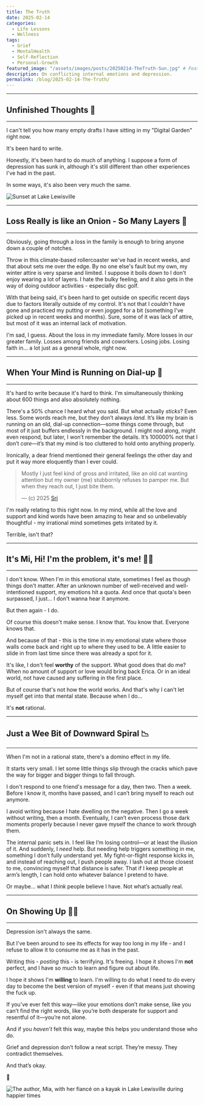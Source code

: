 ```yaml
---
title: The Truth
date: 2025-02-14
categories:
  - Life Lessons
  - Wellness
tags:
  - Grief
  - MentalHealth
  - Self-Reflection
  - Personal-Growth
featured_image: "/assets/images/posts/20250214-TheTruth-Sun.jpg" # Featured image for blog listing
description: On conflicting internal emotions and depression.
permalink: /blog/2025-02-14-The-Truth/
---
```

---
## Unfinished Thoughts 🫥
---

I can't tell you how many empty drafts I have sitting in my "Digital Garden" right now. 

It's been hard to write.

Honestly, it's been hard to do much of anything. I suppose a form of depression has sunk in, although it's still different than other experiences I've had in the past. 

In some ways, it's also been very much the same.

![Sunset at Lake Lewisville](/assets/images/posts/20250214-TheTruth-Sunset.jpg)

---
## Loss Really is like an Onion - So Many Layers 🧅
---

Obviously, going through a loss in the family is enough to bring anyone down a couple of notches. 

Throw in this climate-based rollercoaster we've had in recent weeks, and that about sets me over the edge. By no one else's fault but my own, my winter attire is very sparse and limited. I suppose it boils down to I don't enjoy wearing a lot of layers. I hate the bulky feeling, and it also gets in the way of doing outdoor activities - especially disc golf. 

With that being said, it's been hard to get outside on specific recent days due to factors literally outside of my control. It's not that I *couldn't* have gone and practiced my putting or even jogged for a bit (something I've picked up in recent weeks and months). Sure, some of it was lack of attire, but most of it was an internal lack of motivation.

I'm sad, I guess. About the loss in my immediate family. More losses in our greater family. Losses among friends and coworkers. Losing jobs. Losing faith in... a lot just as a general whole, right now. 

---
## When Your Mind is Running on Dial-up 🐌
---

It's hard to write because it's hard to think. I'm simultaneously thinking about 600 things and also absolutely nothing. 

There's a 50% chance I heard what you said. But what actually _sticks_? Even less. Some words reach me, but they don’t always _land._ It’s like my brain is running on an old, dial-up connection—some things come through, but most of it just buffers endlessly in the background. I might nod along, might even respond, but later, I won’t remember the details. It’s 100000% not that I don’t _care_—it’s that my mind is too cluttered to hold onto anything properly.

Ironically, a dear friend mentioned their general feelings the other day and put it way more eloquently than I ever could.

<blockquote>
  <p>Mostly I just feel kind of gross and irritated, like an old cat wanting attention but my owner (me) stubbornly refuses to pamper me. But when they reach out, I just bite them.</p>
  <p>— (c) 2025 <a href="https://dsriseah.com/">Sri</a></p>
</blockquote>

I'm really relating to this right now. In my mind, while all the love and support and kind words have been amazing to hear and so unbelievably thoughtful - my irrational mind sometimes gets irritated by it. 

Terrible, isn't that?

---
## It's Mi, Hi! I'm the problem, it's me! 💃🏽
---

I don't know. When I'm in this emotional state, sometimes I feel as though things don't matter. After an unknown number of well-received and well-intentioned support, my emotions hit a quota. And once that quota's been surpassed, I just... I don't wanna hear it anymore. 

But then again - I do.

Of course this doesn't make sense. I know that. You know that. Everyone knows that.

And because of that - this is the time in my emotional state where those walls come back and right up to where they used to be. A little easier to slide in from last time since there was already a spot for it.

It's like, I don't feel **worthy** of the support. What good does that do me? When no amount of support or love would bring back Erica. Or in an ideal world, not have caused any suffering in the first place.

But of course that's not how the world works. And that's why I can't let myself get into that mental state. Because when I do...

It's **not** rational.

---
## Just a Wee Bit of Downward Spiral 📉
---

When I'm not in a rational state, there's a domino effect in my life. 

It starts very small. I let some little things slip through the cracks which pave the way for bigger and bigger things to fall through.

I don't respond to one friend's message for a day, then two. Then a week. Before I know it, months have passed, and I can’t bring myself to reach out anymore.

I avoid writing because I hate dwelling on the negative. Then I go a week without writing, then a month. Eventually, I can’t even process those dark moments properly because I never gave myself the chance to work through them.

The internal panic sets in. I feel like I’m losing control—or at least the illusion of it. And suddenly, I _need_ help. But needing help triggers something in me, something I don’t fully understand yet. My fight-or-flight response kicks in, and instead of reaching out, I push people away. I lash out at those closest to me, convincing myself that distance is safer. That if I keep people at arm’s length, I can hold onto whatever balance I pretend to have.

Or maybe… what I _think_ people believe I have. Not what’s actually real.

---
## On Showing Up 💪🏽
---

Depression isn't always the same.

But I've been around to see its effects for way too long in my life - and I refuse to allow it to consume me as it has in the past. 

Writing this - *posting* this - is terrifying. It's freeing. I hope it shows I'm **not** perfect, and I have so much to learn and figure out about life.

I hope it shows I'm **willing** to learn. I'm willing to do what I need to do every day to become the best version of myself - even if that means just showing the fuck up.

If you’ve ever felt this way—like your emotions don’t make sense, like you can’t find the right words, like you’re both desperate for support and resentful of it—you’re not alone. 

And if you _haven’t_ felt this way, maybe this helps you understand those who do. 

Grief and depression don’t follow a neat script. They’re messy. They contradict themselves. 

And that’s okay.

🖤

![The author, Mia, with her fiancé on a kayak in Lake Lewisville during happier times](/assets/images/posts/20250214-TheTruth-Valentine.jpg)

